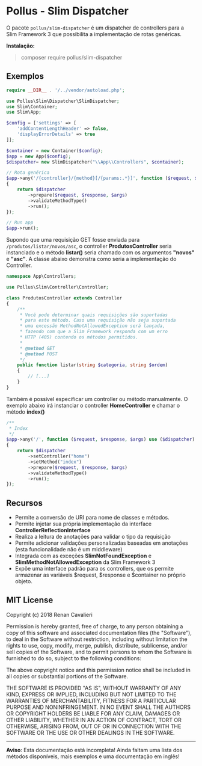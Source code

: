 # Pollus - Slim Dispatcher
O pacote `pollus/slim-dispatcher` é um dispatcher de controllers para a Slim Framework 3 que possibilita a implementação de rotas genéricas. 

**Instalação:**
> composer require pollus/slim-dispatcher

## Exemplos

```php
require __DIR__ . '/../vendor/autoload.php';

use Pollus\Slim\Dispatcher\SlimDispatcher;
use Slim\Container;
use Slim\App;

$config = ['settings' => [
    'addContentLengthHeader' => false,
    'displayErrorDetails' => true
]];

$container = new Container($config);
$app = new App($config);
$dispatcher= new SlimDispatcher("\\App\\Controllers", $container);

// Rota genérica
$app->any('/{controller}/{method}[/{params:.*}]', function ($request, $response, $args) use ($dispatcher)
{
    return $dispatcher
        ->prepare($request, $response, $args)
        ->validateMethodType()
        ->run();
});

// Run app
$app->run();
```
Supondo que uma requisição GET fosse enviada para `/produtos/listar/novos/asc`, o controller **ProdutosController** seria instanciado e o método **listar()** seria chamado com os argumentos **"novos"** e **"asc"**. A classe abaixo demonstra como seria a implementação do Controller.

```php
namespace App\Controllers;

use Pollus\Slim\Controller\Controller;

class ProdutosController extends Controller
{
    /**
     * Você pode determinar quais requisições são suportadas
     * para este método. Caso uma requisição não seja suportada
     * uma excessão MethodNotAllowedException será lançada,
     * fazendo com que a Slim Framework responda com um erro 
     * HTTP (405) contendo os métodos permitidos.
     * 
     * @method GET
     * @method POST
     */
    public function listar(string $categoria, string $ordem)
    {
        // [...]
    }
}
```
Também é possível especificar um controller ou método manualmente. O exemplo abaixo irá instanciar o controller **HomeController** e chamar o método **index()**
```php
/**
 * Index
 */
$app->any('/', function ($request, $response, $args) use ($dispatcher)
{
    return $dispatcher
        ->setController("home")
        ->setMethod("index")
        ->prepare($request, $response, $args)
        ->validateMethodType()
        ->run();
});
```
Recursos
--
- Permite a conversão de URI para nome de classes e métodos.
- Permite injetar sua própria implementação da interface **ControllerReflectionInterface**
- Realiza a leitura de anotações para validar o tipo da requisição
- Permite adicionar validações personalizadas baseadas em anotações (esta funcionalidade não é um middleware)
- Integrada com as exceções **SlimNotFoundException** e **SlimMethodNotAllowedException** da Slim Framework 3
- Expõe uma interface padrão para os controllers, que os permite armazenar as variáveis $request, $response e $container no próprio objeto.


## MIT License

Copyright (c) 2018 Renan Cavalieri

Permission is hereby granted, free of charge, to any person obtaining a copy
of this software and associated documentation files (the "Software"), to deal
in the Software without restriction, including without limitation the rights
to use, copy, modify, merge, publish, distribute, sublicense, and/or sell
copies of the Software, and to permit persons to whom the Software is
furnished to do so, subject to the following conditions:

The above copyright notice and this permission notice shall be included in all
copies or substantial portions of the Software.

THE SOFTWARE IS PROVIDED "AS IS", WITHOUT WARRANTY OF ANY KIND, EXPRESS OR
IMPLIED, INCLUDING BUT NOT LIMITED TO THE WARRANTIES OF MERCHANTABILITY,
FITNESS FOR A PARTICULAR PURPOSE AND NONINFRINGEMENT. IN NO EVENT SHALL THE
AUTHORS OR COPYRIGHT HOLDERS BE LIABLE FOR ANY CLAIM, DAMAGES OR OTHER
LIABILITY, WHETHER IN AN ACTION OF CONTRACT, TORT OR OTHERWISE, ARISING FROM,
OUT OF OR IN CONNECTION WITH THE SOFTWARE OR THE USE OR OTHER DEALINGS IN THE
SOFTWARE.

----
**Aviso**: Esta documentação está incompleta! Ainda faltam uma lista dos métodos disponíveis, mais exemplos e uma documentação em inglês! 
